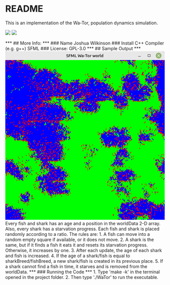 # README
This is an implementation of the Wa-Tor, population dynamics simulation.
<p float="left">
<a><img src="https://img.shields.io/badge/Language-C++-blue"></a>
<a><img src="https://img.shields.io/badge/version-1.0-red"></a>
</p>
***
## More Info:
***
### Name
Joshua Wilkinson
### Install
C++ Compiler (e.g. g++) SFML
### License:
GPL-3.0
***
## Sample Output
***
<img src="https://github.com/josh-wilkinson/Concurrent-Programming/blob/master/WATOR/Project%20Files/Screenshot.png" width="600">
Every fish and shark has an age and a position in the worldData 2-D array. Also, every shark has a starvation
progress. Each fish and shark is placed randomly according to a ratio. The rules are:
1. A fish can move into a random empty square if available, or it does not move.
2. A shark is the same, but if it finds a fish it eats it and resets its starvation progress. Otherwise, it increases by one.
3. After each update, the age of each shark and fish is increased.
4. If the age of a shark/fish is equal to sharkBreed/fishBreed, a new shark/fish is created in its previous place.
5. If a shark cannot find a fish in time, it starves and is removed from the worldData.
***
### Running the Code
***
1. Type 'make -k' in the terminal opened in the project folder.
2. Then type './WaTor' to run the executable.
